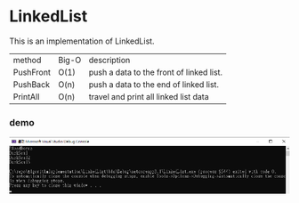 # LinkedList
This is an implementation of LinkedList.

<table>
  <tr>
      <td>
        method
      </td>
       <td>
        Big-O
      </td>
      <td>
        description
      </td>
  </tr>
    <tr>
      <td>
        PushFront
      </td>
       <td>
        O(1)
      </td>
      <td>
      push a data to the front of linked list.
      </td>
  </tr>
  <tr>
      <td>
        PushBack
      </td>
       <td>
        O(n)
      </td>
      <td>
      push a data to the end of linked list.
      </td>
  </tr>
  <tr>
      <td>
        PrintAll
      </td>
       <td>
        O(n)
      </td>
      <td>
        travel and print all linked list data
      </td>
  </tr>
</table>

### demo
<img src="demo/1.png">
